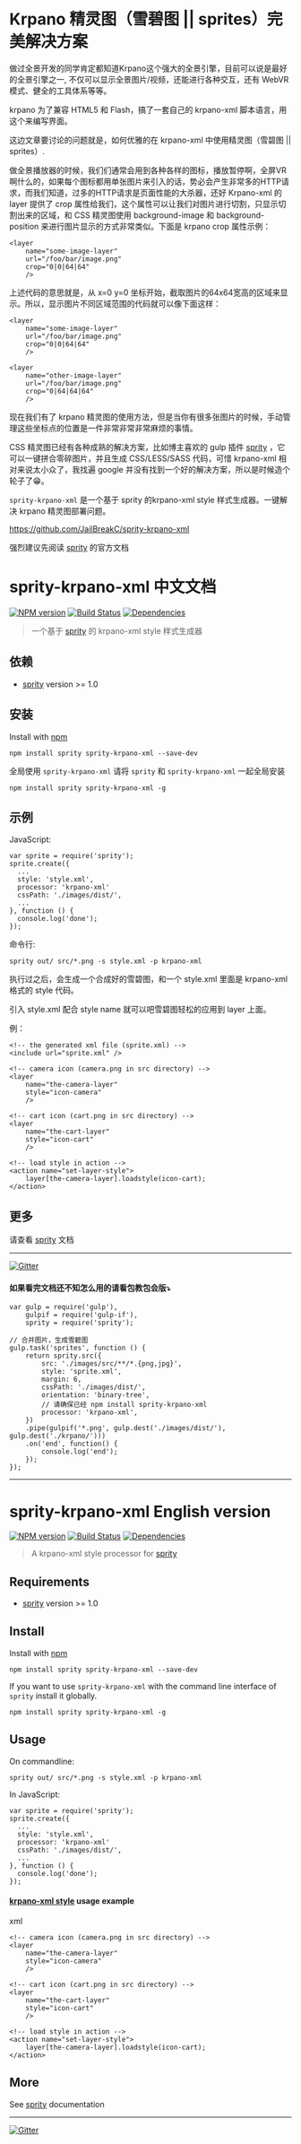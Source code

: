 # Krpano 精灵图（雪碧图 || sprites）完美解决方案

做过全景开发的同学肯定都知道Krpano这个强大的全景引擎，目前可以说是最好的全景引擎之一, 不仅可以显示全景图片/视频，还能进行各种交互，还有 WebVR 模式、健全的工具体系等等。

krpano 为了兼容 HTML5 和 Flash，搞了一套自己的 krpano-xml 脚本语言，用这个来编写界面。

这边文章要讨论的问题就是，如何优雅的在 krpano-xml 中使用精灵图（雪碧图 || sprites）.

做全景播放器的时候，我们们通常会用到各种各样的图标，播放暂停啊，全屏VR啊什么的，如果每个图标都用单张图片来引入的话，势必会产生非常多的HTTP请求，而我们知道，过多的HTTP请求是页面性能的大杀器，还好 Krpano-xml 的 layer 提供了 crop 属性给我们，这个属性可以让我们对图片进行切割，只显示切割出来的区域，和 CSS 精灵图使用 background-image 和 background-position 来进行图片显示的方式非常类似。下面是 krpano crop 属性示例：


	<layer 
		name="some-image-layer"
		url="/foo/bar/image.png"
		crop="0|0|64|64"
		/>


上述代码的意思就是，从 x=0 y=0 坐标开始，截取图片的64x64宽高的区域来显示。所以，显示图片不同区域范围的代码就可以像下面这样：



	<layer 
		name="some-image-layer"
		url="/foo/bar/image.png"
		crop="0|0|64|64"
		/>

	<layer 
		name="other-image-layer"
		url="/foo/bar/image.png"
		crop="0|64|64|64"
		/>


现在我们有了 krpano 精灵图的使用方法，但是当你有很多张图片的时候，手动管理这些坐标点的位置是一件非常非常非常麻烦的事情。


CSS 精灵图已经有各种成熟的解决方案，比如博主喜欢的 gulp 插件 [sprity](https://npmjs.org/package/sprity) ，它可以一键拼合零碎图片，并且生成 CSS/LESS/SASS 代码，可惜 krpano-xml 相对来说太小众了，我找遍 google 并没有找到一个好的解决方案，所以是时候造个轮子了😁。


`sprity-krpano-xml` 是一个基于 sprity 的krpano-xml style 样式生成器。一键解决 krpano 精灵图部署问题。

<https://github.com/JailBreakC/sprity-krpano-xml>

强烈建议先阅读 [sprity](https://github.com/sprity/sprity) 的官方文档


# sprity-krpano-xml 中文文档


[![NPM version](https://badge.fury.io/js/sprity-krpano-xml.svg)](http://badge.fury.io/js/sprity-krpano-xml) [![Build Status](https://travis-ci.org/JailBreakC/sprity-krpano-xml.svg?branch=master)](https://travis-ci.org/JailBreakC/sprity-krpano-xml) [![Dependencies](https://david-dm.org/JailBreakC/sprity-krpano-xml.svg)](https://david-dm.org/JailBreakC/sprity-krpano-xml)


> 一个基于 [sprity](https://github.com/sprity/sprity) 的 krpano-xml style 样式生成器 


## 依赖


- [sprity](https://npmjs.org/package/sprity) version >= 1.0


## 安装


Install with [npm](https://npmjs.org/package/sprity-krpano-xml)


	npm install sprity sprity-krpano-xml --save-dev

全局使用 `sprity-krpano-xml` 请将 `sprity` 和 `sprity-krpano-xml` 一起全局安装


	npm install sprity sprity-krpano-xml -g


## 示例

JavaScript:


	var sprite = require('sprity');
	sprite.create({
	  ...
	  style: 'style.xml',
	  processor: 'krpano-xml'
	  cssPath: './images/dist/',
	  ...
	}, function () {
	  console.log('done');
	});


命令行:


	sprity out/ src/*.png -s style.xml -p krpano-xml


执行过之后，会生成一个合成好的雪碧图，和一个 style.xml 里面是 krpano-xml格式的 style 代码。

引入 style.xml 配合 style name 就可以吧雪碧图轻松的应用到 layer 上面。

例：


	<!-- the generated xml file (sprite.xml) -->
	<include url="sprite.xml" /> 

	<!-- camera icon (camera.png in src directory) -->
	<layer 
		name="the-camera-layer"
		style="icon-camera"
		/>

	<!-- cart icon (cart.png in src directory) -->
	<layer 
		name="the-cart-layer"
		style="icon-cart"
		/>

	<!-- load style in action -->
	<action name="set-layer-style">
		layer[the-camera-layer].loadstyle(icon-cart);
	</action>




## 更多

请查看 [sprity](https://npmjs.org/package/sprity) 文档

---

[![Gitter](https://badges.gitter.im/Join%20Chat.svg)](https://gitter.im/sprity/sprity?utm_source=badge&utm_medium=badge&utm_campaign=pr-badge)


#### 如果看完文档还不知怎么用的请看包教包会版⤵️


	var gulp = require('gulp'),
		gulpif = require('gulp-if'),
		sprity = require('sprity');

	// 合并图片，生成雪碧图
	gulp.task('sprites', function () {
	    return sprity.src({
	        src: './images/src/**/*.{png,jpg}',
	        style: 'sprite.xml',
	        margin: 6,
	        cssPath: './images/dist/',
	        orientation: 'binary-tree',
	        // 请确保已经 npm install sprity-krpano-xml
	        processor: 'krpano-xml', 
	    })
	    .pipe(gulpif('*.png', gulp.dest('./images/dist/'), gulp.dest('./krpano/')))
	    .on('end', function() {
	        console.log('end');
	    });
	});




----------------

# sprity-krpano-xml English version

[![NPM version](https://badge.fury.io/js/sprity-krpano-xml.svg)](http://badge.fury.io/js/sprity-krpano-xml) [![Build Status](https://travis-ci.org/JailBreakC/sprity-krpano-xml.svg?branch=master)](https://travis-ci.org/JailBreakC/sprity-krpano-xml) [![Dependencies](https://david-dm.org/JailBreakC/sprity-krpano-xml.svg)](https://david-dm.org/JailBreakC/sprity-krpano-xml)

> A krpano-xml style processor for [sprity](https://npmjs.org/package/sprity)

## Requirements

- [sprity](https://npmjs.org/package/sprity) version >= 1.0

## Install

Install with [npm](https://npmjs.org/package/sprity-krpano-xml)


	npm install sprity sprity-krpano-xml --save-dev


If you want to use `sprity-krpano-xml` with the command line interface of `sprity` install it globally.


	npm install sprity sprity-krpano-xml -g


## Usage

On commandline:


	sprity out/ src/*.png -s style.xml -p krpano-xml


In JavaScript:


	var sprite = require('sprity');
	sprite.create({
	  ...
	  style: 'style.xml',
	  processor: 'krpano-xml'
	  cssPath: './images/dist/',
	  ...
	}, function () {
	  console.log('done');
	});


#### [krpano-xml style](http://krpano.com/docu/xml/#style) usage example

xml
	<!-- the generated xml file (sprite.xml) -->
	<include url="sprite.xml" /> 

	<!-- camera icon (camera.png in src directory) -->
	<layer 
		name="the-camera-layer"
		style="icon-camera"
		/>

	<!-- cart icon (cart.png in src directory) -->
	<layer 
		name="the-cart-layer"
		style="icon-cart"
		/>

	<!-- load style in action -->
	<action name="set-layer-style">
		layer[the-camera-layer].loadstyle(icon-cart);
	</action>




## More

See [sprity](https://npmjs.org/package/sprity) documentation

---
[![Gitter](https://badges.gitter.im/Join%20Chat.svg)](https://gitter.im/sprity/sprity?utm_source=badge&utm_medium=badge&utm_campaign=pr-badge)
